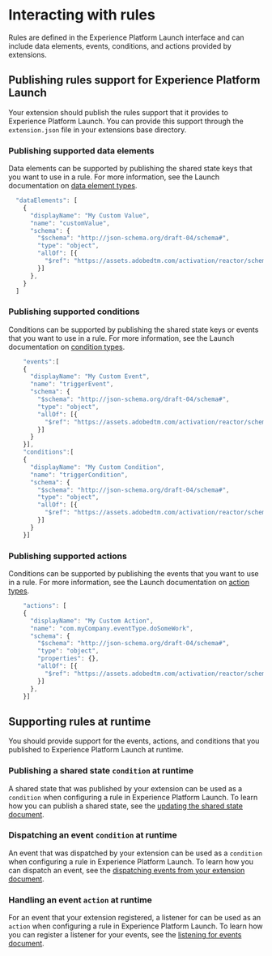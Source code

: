 # Interacting with rules

Rules are defined in the Experience Platform Launch interface and can include data elements, events, conditions, and actions provided by extensions.

## Publishing rules support for Experience Platform Launch

Your extension should publish the rules support that it provides to Experience Platform Launch. You can provide this support through the `extension.json` file in your extensions base directory.

### Publishing supported data elements

Data elements can be supported by publishing the shared state keys that you want to use in a rule. For more information, see the Launch documentation on [data element types](https://experienceleague.adobe.com/docs/launch/using/extension-dev/web/data-element-types.html).

```javascript
  "dataElements": [
    {
      "displayName": "My Custom Value",
      "name": "customValue",
      "schema": {
        "$schema": "http://json-schema.org/draft-04/schema#",
        "type": "object",
        "allOf": [{
          "$ref": "https://assets.adobedtm.com/activation/reactor/schemas/1.0/extension-definitions-mobile.json#/definitions/dataElement"
        }]
      },
    }
  ]
```

### Publishing supported conditions

Conditions can be supported by publishing the shared state keys or events that you want to use in a rule. For more information, see the Launch documentation on [condition types](https://experienceleague.adobe.com/docs/launch/using/extension-dev/web/condition-types.html).

```javascript
    "events":[
    {
      "displayName": "My Custom Event",
      "name": "triggerEvent",
      "schema": {
        "$schema": "http://json-schema.org/draft-04/schema#",
        "type": "object",
        "allOf": [{
          "$ref": "https://assets.adobedtm.com/activation/reactor/schemas/1.0/extension-definitions-mobile.json#/definitions/events"
        }]
      }
    }],
    "conditions":[
    {
      "displayName": "My Custom Condition",
      "name": "triggerCondition",
      "schema": {
        "$schema": "http://json-schema.org/draft-04/schema#",
        "type": "object",
        "allOf": [{
          "$ref": "https://assets.adobedtm.com/activation/reactor/schemas/1.0/extension-definitions-mobile.json#/definitions/conditions"
        }]
      }
    }]
```

### Publishing supported actions

Conditions can be supported by publishing the events that you want to use in a rule. For more information, see the Launch documentation on [action types](https://experienceleague.adobe.com/docs/launch/using/extension-dev/web/action-types.html).

```javascript
    "actions": [
    {
      "displayName": "My Custom Action",
      "name": "com.myCompany.eventType.doSomeWork",
      "schema": {
        "$schema": "http://json-schema.org/draft-04/schema#",
        "type": "object",
        "properties": {},
        "allOf": [{
          "$ref": "https://assets.adobedtm.com/activation/reactor/schemas/1.0/extension-definitions-mobile.json#/definitions/consequence"
        }]
      },
    }]
```

## Supporting rules at runtime

You should provide support for the events, actions, and conditions that you published to Experience Platform Launch at runtime.

### Publishing a shared state `condition` at runtime

A shared state that was published by your extension can be used as a `condition` when configuring a rule in Experience Platform Launch. To learn how you can publish a shared state, see the [updating the shared state document](https://aep-sdks.gitbook.io/docs/resources/building-mobile-extensions/updating-the-shared-state).

### Dispatching an event `condition` at runtime

An event that was dispatched by your extension can be used as a `condition` when configuring a rule in Experience Platform Launch. To learn how you can dispatch an event, see the [dispatching events from your extension document](https://aep-sdks.gitbook.io/docs/resources/building-mobile-extensions/dispatching-events-from-your-extension).

### Handling an event `action` at runtime

For an event that your extension registered, a listener for can be used as an `action` when configuring a rule in Experience Platform Launch. To learn how you can register a listener for your events, see the [listening for events document](https://aep-sdks.gitbook.io/docs/resources/building-mobile-extensions/event-listeners).

